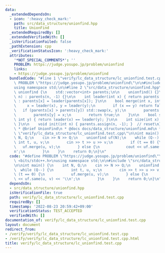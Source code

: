 ```yaml
---
data:
  _extendedDependsOn:
  - icon: ':heavy_check_mark:'
    path: src/data_structure/unionfind.hpp
    title: UnionFind
  _extendedRequiredBy: []
  _extendedVerifiedWith: []
  _isVerificationFailed: false
  _pathExtension: cpp
  _verificationStatusIcon: ':heavy_check_mark:'
  attributes:
    '*NOT_SPECIAL_COMMENTS*': ''
    PROBLEM: https://judge.yosupo.jp/problem/unionfind
    links:
    - https://judge.yosupo.jp/problem/unionfind
  bundledCode: "#line 1 \"verify/lc_data_structure/lc_unionfind.test.cpp\"\n#define\
    \ PROBLEM \"https://judge.yosupo.jp/problem/unionfind\"\n\n#include <bits/stdc++.h>\n\
    using namespace std;\n\n#line 2 \"src/data_structure/unionfind.hpp\"\n\nstruct\
    \ unionfind {\n    std::vector<int> parents;\n\n    unionfind() {}\n    unionfind(int\
    \ n) : parents(n, -1) {}\n\n    int leader(int x) { return parents[x] < 0 ? x\
    \ : parents[x] = leader(parents[x]); }\n\n    bool merge(int x, int y) {\n   \
    \     x = leader(x), y = leader(y);\n        if (x == y) return false;\n     \
    \   if (parents[x] > parents[y]) std::swap(x, y);\n        parents[x] += parents[y];\n\
    \        parents[y] = x;\n        return true;\n    }\n\n    bool same(int x,\
    \ int y) { return leader(x) == leader(y); }\n\n    int size(int x) { return -parents[leader(x)];\
    \ }\n\n    void init(int n) { parents.assign(n, -1); }  // reset\n};\n\n/**\n\
    \ * @brief UnionFind\n * @docs docs/data_structure/unionfind.md\n */\n#line 7\
    \ \"verify/lc_data_structure/lc_unionfind.test.cpp\"\n\nint main() {\n    int\
    \ N, Q;\n    cin >> N >> Q;\n    unionfind uf(N);\n    while (Q--) {\n       \
    \ int t, u, v;\n        cin >> t >> u >> v;\n        if (t == 0) {\n         \
    \   uf.merge(u, v);\n        } else {\n            cout << uf.same(u, v) << '\\\
    n';\n        }\n    }\n    return 0;\n}\n"
  code: "#define PROBLEM \"https://judge.yosupo.jp/problem/unionfind\"\n\n#include\
    \ <bits/stdc++.h>\nusing namespace std;\n\n#include \"src/data_structure/unionfind.hpp\"\
    \n\nint main() {\n    int N, Q;\n    cin >> N >> Q;\n    unionfind uf(N);\n  \
    \  while (Q--) {\n        int t, u, v;\n        cin >> t >> u >> v;\n        if\
    \ (t == 0) {\n            uf.merge(u, v);\n        } else {\n            cout\
    \ << uf.same(u, v) << '\\n';\n        }\n    }\n    return 0;\n}\n"
  dependsOn:
  - src/data_structure/unionfind.hpp
  isVerificationFile: true
  path: verify/lc_data_structure/lc_unionfind.test.cpp
  requiredBy: []
  timestamp: '2022-08-23 20:59:42+09:00'
  verificationStatus: TEST_ACCEPTED
  verifiedWith: []
documentation_of: verify/lc_data_structure/lc_unionfind.test.cpp
layout: document
redirect_from:
- /verify/verify/lc_data_structure/lc_unionfind.test.cpp
- /verify/verify/lc_data_structure/lc_unionfind.test.cpp.html
title: verify/lc_data_structure/lc_unionfind.test.cpp
---
```

